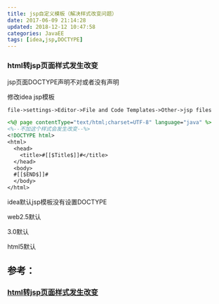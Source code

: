 ```yaml
---
title: jsp自定义模板（解决样式改变问题）
date: 2017-06-09 21:14:28
updated: 2018-12-12 10:47:58categories: JavaEE
tags: [idea,jsp,DOCTYPE]
---
```


### html转jsp页面样式发生改变

jsp页面DOCTYPE声明不对或者没有声明

修改idea jsp模板

`file->settings->Editor->File and Code Templates->Other->jsp files`

```jsp
<%@ page contentType="text/html;charset=UTF-8" language="java" %>
<%--不加这个样式会发生改变--%>
<!DOCTYPE html>
<html>
  <head>
    <title>#[[$Title$]]#</title>
  </head>
  <body>
  #[[$END$]]#
  </body>
</html>
```

idea默认jsp模板没有设置DOCTYPE

web2.5默认<!DOCTYPE HTML PUBLIC "-//W3C//DTD HTML 4.01 Transitional//EN">

3.0默认<!DOCTYPE HTML PUBLIC "-//W3C//DTD HTML 4.01 Transitional//EN" "http://www.w3.org/TR/html4/loose.dtd">

html5默认<!DOCTYPE html>

## 参考：

### [html转jsp页面样式发生改变](http://blog.csdn.net/qq_27039233/article/details/54092450)

